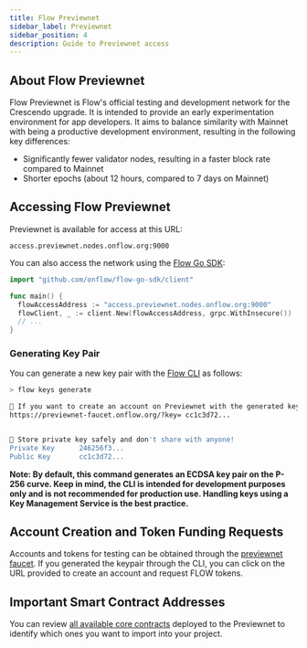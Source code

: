 ```yaml
---
title: Flow Previewnet
sidebar_label: Previewnet
sidebar_position: 4
description: Guide to Previewnet access
---
```


## About Flow Previewnet

Flow Previewnet is Flow's official testing and development network for the Crescendo upgrade. It is intended to provide  an early experimentation environment for app developers.
It aims to balance similarity with Mainnet with being a productive development environment, resulting in the following key differences:

- Significantly fewer validator nodes, resulting in a faster block rate compared to Mainnet
- Shorter epochs (about 12 hours, compared to 7 days on Mainnet)

## Accessing Flow Previewnet

Previewnet is available for access at this URL:

```
access.previewnet.nodes.onflow.org:9000
```

You can also access the network using the [Flow Go SDK](https://github.com/onflow/flow-go-sdk):

```go
import "github.com/onflow/flow-go-sdk/client"

func main() {
  flowAccessAddress := "access.previewnet.nodes.onflow.org:9000"
  flowClient, _ := client.New(flowAccessAddress, grpc.WithInsecure())
  // ...
}
```

### Generating Key Pair

You can generate a new key pair with the [Flow CLI](https://github.com/onflow/flow-cli) as follows:

```sh
> flow keys generate

🙏 If you want to create an account on Previewnet with the generated keys use this link:
https://previewnet-faucet.onflow.org/?key= cc1c3d72...


🔴️ Store private key safely and don't share with anyone!
Private Key      246256f3...
Public Key       cc1c3d72...
```

**Note: By default, this command generates an ECDSA key pair on the P-256 curve. Keep in mind, the CLI is intended for development purposes only and is not recommended for production use. Handling keys using a Key Management Service is the best practice.**

## Account Creation and Token Funding Requests

Accounts and tokens for testing can be obtained through the [previewnet faucet](https://previewnet-faucet.onflow.org/). If you generated the keypair through the CLI, you can click on the URL provided to create an account and request FLOW tokens.

## Important Smart Contract Addresses

You can review [all available core contracts](../../build/core-contracts/index.md) deployed to the Previewnet to identify which ones you want to import into your project.
